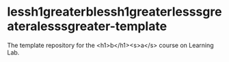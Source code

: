 # lessh1greaterblessh1greaterlesssgreateralesssgreater-template
The template repository for the &lt;h1>b&lt;/h1>&lt;s>a&lt;/s> course on Learning Lab.
